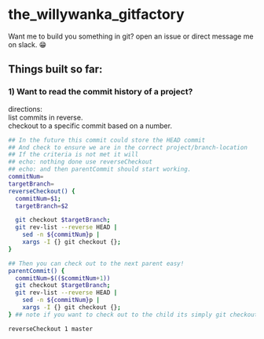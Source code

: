 # the_willywanka_gitfactory
Want me to build you something in git? open an issue or direct message me on slack. 😁

## Things built so far:

### 1) Want to read the commit history of a project?
directions: 
<br> list commits in reverse.
<br> checkout to a specific commit based on a number.
```bash
## In the future this commit could store the HEAD commit
## And check to ensure we are in the correct project/branch-location
## If the criteria is not met it will 
## echo: nothing done use reverseCheckout
## echo: and then parentCommit should start working.
commitNum=
targetBranch=
reverseCheckout() {   
  commitNum=$1;
  targetBranch=$2

  git checkout $targetBranch; 
  git rev-list --reverse HEAD | 
    sed -n ${commitNum}p | 
    xargs -I {} git checkout {}; 
}

## Then you can check out to the next parent easy!
parentCommit() {
  commitNum=$(($commitNum+1))
  git checkout $targetBranch; 
  git rev-list --reverse HEAD | 
    sed -n ${commitNum}p | 
    xargs -I {} git checkout {}; 
} ## note if you want to check out to the child its simply git checkout HEAD~

reverseCheckout 1 master
```

